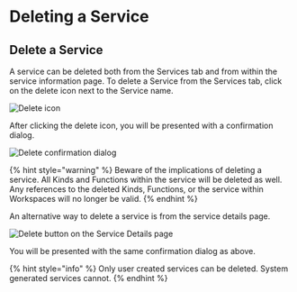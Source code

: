 # Deleting a Service

## Delete a Service

A service can be deleted both from the Services tab and from within the service information page. To delete a Service from the Services tab, click on the delete icon next to the Service name.

![Delete icon](https://maanaimages.blob.core.windows.net/maana-q-documentation/Product%20Guide/Delete%20Icon%20for%20Services.png)

After clicking the delete icon, you will be presented with a confirmation dialog.

![Delete confirmation dialog](https://maanaimages.blob.core.windows.net/maana-q-documentation/Product%20Guide/Service%20Deletion%20Dialog.png)

{% hint style="warning" %}
Beware of the implications of deleting a service. All Kinds and Functions within the service will be deleted as well. Any references to the deleted Kinds, Functions, or the service within Workspaces will no longer be valid.
{% endhint %}

An alternative way to delete a service is from the service details page.

![Delete button on the Service Details page](https://maanaimages.blob.core.windows.net/maana-q-documentation/Product%20Guide/Delete%20Button%20in%20the%20Service%20Details%20Page.png)

You will be presented with the same confirmation dialog as above.

{% hint style="info" %}
Only user created services can be deleted. System generated services cannot.
{% endhint %}

